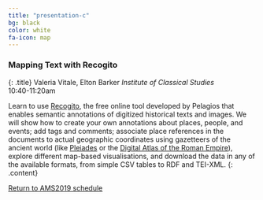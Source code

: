 ```yaml
---
title: "presentation-c"
bg: black
color: white
fa-icon: map
---
```


### Mapping Text with Recogito
{: .title}
Valeria Vitale, Elton Barker
*Institute of Classical Studies*  
10:40-11:20am

Learn to use [Recogito](https://recogito.pelagios.org/), the free online tool developed by Pelagios that enables semantic annotations of digitized historical texts and images. We will show how to create your own annotations about places, people, and events; add tags and comments; associate place references in the documents to actual geographic coordinates using gazetteers of the ancient world (like [Pleiades](https://pleiades.stoa.org/) or the [Digital Atlas of the Roman Empire](http://dare.ht.lu.se/)), explore different map-based visualisations, and download the data in any of the available formats, from simple CSV tables to RDF and TEI-XML.
{: .content}

<a href="#schedule_">Return to AMS2019 schedule</a>
